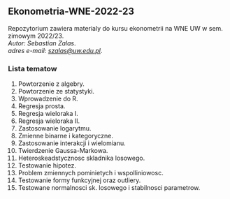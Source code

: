 ## Ekonometria-WNE-2022-23
Repozytorium zawiera materialy do kursu ekonometrii na WNE UW w sem. zimowym 2022/23.   
*Autor: Sebastian Zalas*.   
*adres e-mail: szalas@uw.edu.pl*.   

### Lista tematow
1. Powtorzenie z algebry.  
2. Powtorzenie ze statystyki.  
3. Wprowadzenie do R.  
4. Regresja prosta.  
5. Regresja wieloraka I.  
6. Regresja wieloraka II.  
7. Zastosowanie logarytmu.  
8. Zmienne binarne i kategoryczne.  
8. Zastosowanie interakcji i wielomianu.  
9. Twierdzenie Gaussa-Markowa.  
10. Heteroskeadstycznosc skladnika losowego.  
11. Testowanie hipotez.  
12. Problem zmiennych pominietych i wspolliniowosc.  
13. Testowanie formy funkcyjnej oraz outliery.  
14. Testowane normalnosci sk. losowego i stabilnosci parametrow.  
